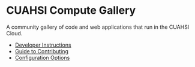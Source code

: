 # CUAHSI Compute Gallery
A community gallery of code and web applications that run in the CUAHSI Cloud.


- [Developer Instructions](help/developer-instructions.md)
- [Guide to Contributing](help/contributors-guide.md)
- [Configuration Options](help/configuration-options.md)

